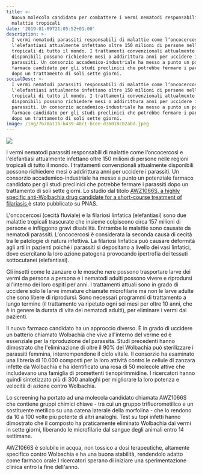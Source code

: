 ```yaml
---
title: >-
  Nuova molecola candidato per combattere i vermi nematodi responsabili di
  malattie tropicali 
date: '2019-01-09T21:05:52+01:00'
description: >-
  I vermi nematodi parassiti responsabili di malattie come l‘oncocercosi e
  l'elefantiasi attualmente infettano oltre 150 milioni di persone nelle regioni
  tropicali di tutto il mondo. I trattamenti convenzionali attualmente
  disponibili possono richiedere mesi o addirittura anni per uccidere i
  parassiti. Un consorzio accademico-industriale ha messo a punto un potenziale
  farmaco candidato per gli studi preclinici che potrebbe fermare i parassiti
  dopo un trattamento di soli sette giorni.
socialDesc: >-
  I vermi nematodi parassiti responsabili di malattie come l‘oncocercosi e
  l'elefantiasi attualmente infettano oltre 150 milioni di persone nelle regioni
  tropicali di tutto il mondo. I trattamenti convenzionali attualmente
  disponibili possono richiedere mesi o addirittura anni per uccidere i
  parassiti. Un consorzio accademico-industriale ha messo a punto un potenziale
  farmaco candidato per gli studi preclinici che potrebbe fermare i parassiti
  dopo un trattamento di soli sette giorni.
image: /img/7b78a11b-b439-48c1-bcee-d36018c02abd.jpeg
---
```

![](/img/384c218f-b6cc-4bbb-a0b2-9f099c0028bf.jpeg)

I vermi nematodi parassiti responsabili di malattie come l‘oncocercosi e l'elefantiasi attualmente infettano oltre 150 milioni di persone nelle regioni tropicali di tutto il mondo. I trattamenti convenzionali attualmente disponibili possono richiedere mesi o addirittura anni per uccidere i parassiti. Un consorzio accademico-industriale ha messo a punto un potenziale farmaco candidato per gli studi preclinici che potrebbe fermare i parassiti dopo un trattamento di soli sette giorni. Lo studio dal titolo [AWZ1066S, a highly specific anti-Wolbachia drug candidate for a short-course treatment of filariasis ](https://www.pnas.org/content/early/2019/01/02/1816585116)è stato pubblicato su PNAS.

L'oncocercosi (cecità fluviale) e la filariosi linfatica (elefantiasi) sono due malattie tropicali trascurate che insieme colpiscono circa 157 milioni di persone e infliggono gravi disabilità. Entrambe le malattie sono causate da nematodi parassiti. L'oncocercosi è considerata la seconda causa di cecità tra le patologie di natura infettiva. La filariosi linfatica può causare deformità agli arti in pazienti poiché i parassiti si depositano a livello dei vasi linfatici, dove esercitano la loro azione patogena provocando ipertrofia dei tessuti sottocutanei (elefantiasi).

Gli insetti come le zanzare o le mosche nere possono trasportare larve dei vermi da persona a persona e i nematodi adulti possono vivere e riprodursi all'interno dei loro ospiti per anni. I trattamenti attuali sono in grado di uccidere solo le larve immature chiamate microfilarie ma non le larve adulte che sono libere di riprodursi. Sono necessari programmi di trattamento a lungo termine (il trattamento va ripetuto ogni sei mesi per oltre 10 anni, che è in genere la durata di vita dei nematodi adulti), per eliminare i vermi dai pazienti.

Il nuovo farmaco candidato ha un approccio diverso. È in grado di uccidere un batterio chiamato Wolbachia che vive all'interno del verme ed è essenziale per la riproduzione del parassita. Studi precedenti hanno dimostrato che l'eliminazione di oltre il 90% del Wolbachia può sterilizzare i parassiti femmina, interrompendone il ciclo vitale. Il consorzio ha esaminato una libreria di 10.000 composti per la loro attività contro le cellule di zanzara infette da Wolbachia e ha identificato una rosa di 50 molecole attive che includevano una famiglia di promettenti tienopirimmidine. I ricercatori hanno quindi sintetizzato più di 300 analoghi per migliorare la loro potenza e velocità di azione contro Wolbachia.

Lo screening ha portato ad una molecola candidato chiamata AWZ1066S che contiene gruppi chimici chiave - tra cui un gruppo trifluorometilico e un sostituente metilico su una catena laterale della morfolina - che lo rendono da 10 a 100 volte più potente di altri analoghi. Test su topi infetti hanno dimostrato che il composto ha praticamente eliminato Wolbachia dai vermi in sette giorni, liberando le microfilarie dal sangue degli animali entro 14 settimane.

AWZ1066S è solubile in acqua, non tossico a dosi terapeutiche, altamente specifico contro Wolbachia e ha una buona stabilità, rendendolo adatto come farmaco orale.I ricercatori sperano di iniziare una sperimentazione clinica entro la fine dell'anno.
